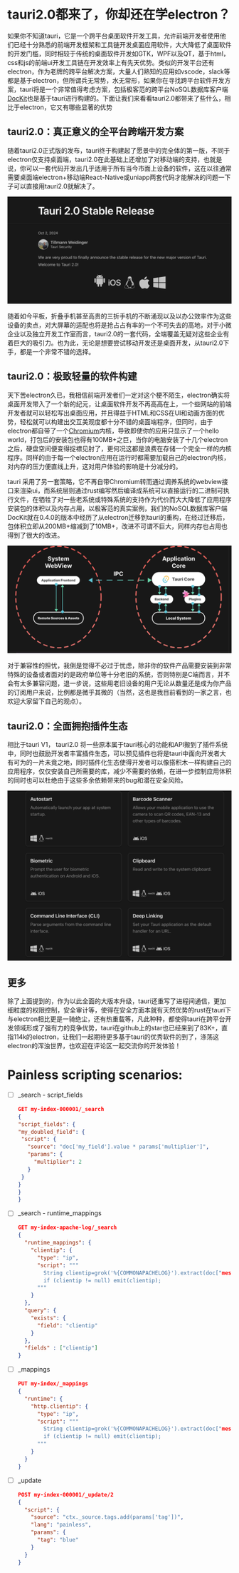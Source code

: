 # tauri2.0都来了，你却还在学electron？

如果你不知道tauri，它是一个跨平台桌面软件开发工具，允许前端开发者使用他们已经十分熟悉的前端开发框架和工具链开发桌面应用软件，大大降低了桌面软件的开发门槛，同时相较于传统的桌面软件开发如GTK，WPF以及QT，基于html，css和js的前端ui开发工具链在开发效率上有先天优势。类似的开发平台还有electron，作为老牌的跨平台解决方案，大量人们熟知的应用如vscode，slack等都是基于electron，但所谓兵无常势，水无常形，如果你在寻找跨平台软件开发方案，tauri将是一个非常值得考虑方案，包括极客范的跨平台NoSQL数据库客户端[DocKit](https://dockit.geekfun.club/)也是基于tauri进行构建的。下面让我们来看看tauri2.0都带来了些什么，相比于electron，它又有哪些显著的优势

## tauri2.0：真正意义的全平台跨端开发方案

随着tauri2.0正式版的发布，tauri终于构建起了愿景中的完全体的第一版，不同于electron仅支持桌面端，tauri2.0在此基础上还增加了对移动端的支持，也就是说，你可以一套代码开发出几乎适用于所有当今市面上设备的软件，这在以往通常需要桌面端electron+移动端React-Native或uniapp两套代码才能解决的问题一下子可以直接用tauri2.0就解决了。

![tauri 2.0 release](../statics/tauri-01.png)

随着如今平板，折叠手机甚至高贵的三折手机的不断涌现以及以办公效率作为这些设备的卖点，对大屏幕的适配也将是抢占占有率的一个不可失去的高地，对于小微企业以及独立开发工作室而言，tauri2.0的一套代码，全端覆盖无疑对这些企业有着巨大的吸引力。也为此，无论是想要尝试移动开发还是桌面开发，从tauri2.0下手，都是一个非常不错的选择。

## tauri2.0：极致轻量的软件构建

天下苦electron久已，我相信前端开发者们一定对这个梗不陌生，electron确实将桌面开发带入了一个新的纪元，让桌面软件开发不再高高在上，一个些网站的前端开发者就可以轻松写出桌面应用，并且得益于HTML和CSS在UI和动画方面的优势，轻松就可以构建出交互美观度都十分不错的桌面端程序，但同时，由于electron都自带了一个[Chromium](https://www.chromium.org/Home)内核，导致即使你的应用只显示了一个hello world，打包后的安装包也得有100MB+之巨，当你的电脑安装了十几个electron之后，硬盘空间便变得捉襟见肘了，更何况这都是浪费在存储一个完全一样的内核程序。同样的由于每一个electron应用在运行时都需要加载自己的electron内核，对内存的压力便直线上升，这对用户体验的影响是十分减分的。

tauri 采用了另一套策略，它不再自带Chromium转而通过调养系统的webview接口来渲染ui，而系统层则通过rust编写然后编译成系统可以直接运行的二进制可执行文件，在牺牲了对一些老系统或特殊系统的支持作为代价而大大降低了应用程序安装包的体积以及内存占用，以极客范的真实案例，我们的NoSQL数据库客户端DocKit就在0.4.0的版本中经历了从electron迁移到tauri的重构，在经过迁移后，包体积立即从200MB+缩减到了10MB+，改进不可谓不巨大，同样内存也占用也得到了很大的改进。

![tauri 2.0 archetecture](../statics/tauri-02.png)

对于兼容性的担忧，我倒是觉得不必过于忧虑，除非你的软件产品需要安装到非常特殊的设备或者面对的是政府单位等十分老旧的系统，否则特别是C端而言，并不会有太多兼容问题，退一步说，这些用老旧设备的用户无论从数量还是成为你产品的订阅用户来说，比例都是微乎其微的（当然，这也是我目前看到的一家之言，也欢迎大家留下自己的观点）。

## tauri2.0：全面拥抱插件生态

相比于tauri V1， tauri2.0 将一些原本属于tauri核心的功能和API搬到了插件系统中，同时也鼓励开发者丰富插件生态，可以预见插件也将是tauri中面向开发者大有可为的一片未竟之地，同时插件化生态使得开发者可以像搭积木一样构建自己的应用程序，仅仅安装自己所需要的库，减少不需要的依赖，在进一步控制应用体积的同时也可以杜绝由于这些多余依赖带来的bug和潜在安全风险。

![tauri 2.0 plugin system](../statics/tauri-03.png)

## 更多

除了上面提到的，作为以此全面的大版本升级，tauri还重写了进程间通信，更加细粒度的权限控制，安全审计等，使得在安全方面本就有天然优势的rust在tauri下与electron相比更是一骑绝尘，还有热重载等，凡此种种，都使得tauri在跨平台开发领域形成了强有力的竞争优势，tauri在github上的star也已经来到了83K+，直指114k的electron，让我们一起期待更多基于tauri的优秀软件的到了，涤荡这electron的浑浊世界，也欢迎在评论区一起交流你的开发体验！



# Painless scripting scenarios:
- [ ] _search - script_fields
     ```json
  GET my-index-000001/_search
  {
  "script_fields": {
    "my_doubled_field": {
      "script": { 
        "source": "doc['my_field'].value * params['multiplier']", 
        "params": {
          "multiplier": 2
        }
      }
    }
  }
  }
  ```
  
- [ ] _search - runtime_mappings
     ```json
     GET my-index-apache-log/_search
     {
       "runtime_mappings": {
         "clientip": {
           "type": "ip",
           "script": """
             String clientip=grok('%{COMMONAPACHELOG}').extract(doc["message"].value)?.clientip;
             if (clientip != null) emit(clientip); 
           """
         }
       },
       "query": {
         "exists": {
           "field": "clientip"
         }
       },
       "fields" : ["clientip"]
     }
     ```
     
- [ ] _mappings
     
     ```json
     PUT my-index/_mappings
     {
       "runtime": {
         "http.clientip": {
           "type": "ip",
           "script": """
             String clientip=grok('%{COMMONAPACHELOG}').extract(doc["message"].value)?.clientip;
             if (clientip != null) emit(clientip); 
           """
         }
       }
     }
     ```
     
     
     
- [ ] _update

     ```json
     POST my-index-000001/_update/2
     {
       "script": {
         "source": "ctx._source.tags.add(params['tag'])",
         "lang": "painless",
         "params": {
           "tag": "blue"
         }
       }
     }
     ```

     
